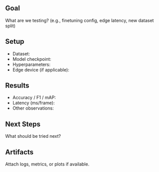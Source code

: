 ## Goal
What are we testing? (e.g., finetuning config, edge latency, new dataset split)

## Setup
- Dataset:  
- Model checkpoint:  
- Hyperparameters:  
- Edge device (if applicable):  

## Results
- Accuracy / F1 / mAP:  
- Latency (ms/frame):  
- Other observations:  

## Next Steps
What should be tried next?

## Artifacts
Attach logs, metrics, or plots if available.
